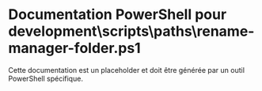 # Documentation PowerShell pour development\scripts\paths\rename-manager-folder.ps1

Cette documentation est un placeholder et doit être générée par un outil PowerShell spécifique.
